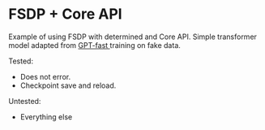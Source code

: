 # FSDP + Core API

Example of using FSDP with determined and Core API. Simple transformer model adapted from [GPT-fast
](https://github.com/pytorch-labs/gpt-fast) training on fake data.

Tested:

- Does not error.
- Checkpoint save and reload.

Untested:

- Everything else
